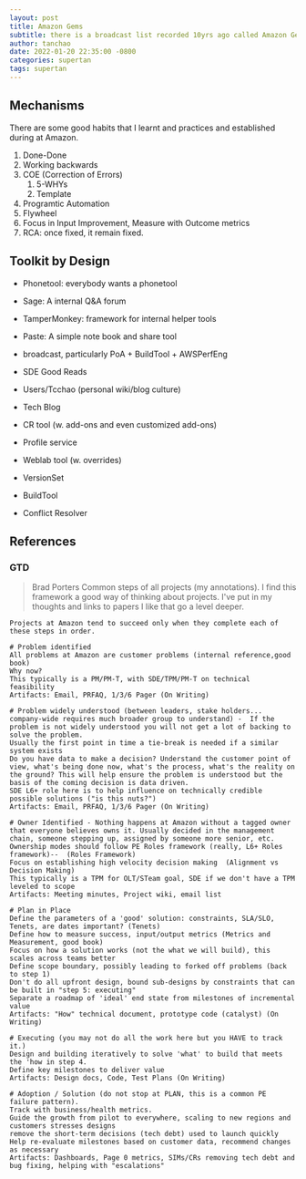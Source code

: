 ```yaml
---
layout: post
title: Amazon Gems
subtitle: there is a broadcast list recorded 10yrs ago called Amazon Gems, they still shine today
author: tanchao
date: 2022-01-20 22:35:00 -0800
categories: supertan
tags: supertan
---
```


## Mechanisms

There are some good habits that I learnt and practices and established during at Amazon.

1. Done-Done
2. Working backwards
3. COE (Correction of Errors)
    1. 5-WHYs
    1. Template
4. Programtic Automation
5. Flywheel
6. Focus in Input Improvement, Measure with Outcome metrics
7. RCA: once fixed, it remain fixed.


## Toolkit by Design

- Phonetool: everybody wants a phonetool
- Sage: A internal Q&A forum
- TamperMonkey: framework for internal helper tools
- Paste: A simple note book and share tool

- broadcast, particularly PoA + BuildTool + AWSPerfEng
- SDE Good Reads
- Users/Tcchao (personal wiki/blog culture)
- Tech Blog

- CR tool (w. add-ons and even customized add-ons)
- Profile service
- Weblab tool (w. overrides)

- VersionSet
- BuildTool
- Conflict Resolver

## References

### GTD

>Brad Porters 
>Common steps of all projects (my annotations). I find this framework a good way of thinking about projects. I've put in my thoughts and links to papers I like that go a level deeper.

```
Projects at Amazon tend to succeed only when they complete each of these steps in order.

# Problem identified
All problems at Amazon are customer problems (internal reference,good book)
Why now?
This typically is a PM/PM-T, with SDE/TPM/PM-T on technical feasibility
Artifacts: Email, PRFAQ, 1/3/6 Pager (On Writing)

# Problem widely understood (between leaders, stake holders... company-wide requires much broader group to understand) -  If the problem is not widely understood you will not get a lot of backing to solve the problem.
Usually the first point in time a tie-break is needed if a similar system exists
Do you have data to make a decision? Understand the customer point of view, what's being done now, what's the process, what's the reality on the ground? This will help ensure the problem is understood but the basis of the coming decision is data driven.
SDE L6+ role here is to help influence on technically credible possible solutions ("is this nuts?")
Artifacts: Email, PRFAQ, 1/3/6 Pager (On Writing)

# Owner Identified - Nothing happens at Amazon without a tagged owner that everyone believes owns it. Usually decided in the management chain, someone stepping up, assigned by someone more senior, etc.
Ownership modes should follow PE Roles framework (really, L6+ Roles framework)--  (Roles Framework)
Focus on establishing high velocity decision making  (Alignment vs Decision Making)
This typically is a TPM for OLT/STeam goal, SDE if we don't have a TPM leveled to scope
Artifacts: Meeting minutes, Project wiki, email list

# Plan in Place
Define the parameters of a 'good' solution: constraints, SLA/SLO, Tenets, are dates important? (Tenets)
Define how to measure success, input/output metrics (Metrics and Measurement, good book)
Focus on how a solution works (not the what we will build), this scales across teams better
Define scope boundary, possibly leading to forked off problems (back to step 1)
Don't do all upfront design, bound sub-designs by constraints that can be built in "step 5: executing"
Separate a roadmap of 'ideal' end state from milestones of incremental value
Artifacts: "How" technical document, prototype code (catalyst) (On Writing)

# Executing (you may not do all the work here but you HAVE to track it.)
Design and building iteratively to solve 'what' to build that meets the 'how in step 4.
Define key milestones to deliver value
Artifacts: Design docs, Code, Test Plans (On Writing)

# Adoption / Solution (do not stop at PLAN, this is a common PE failure pattern).
Track with business/health metrics.
Guide the growth from pilot to everywhere, scaling to new regions and customers stresses designs
remove the short-term decisions (tech debt) used to launch quickly
Help re-evaluate milestones based on customer data, recommend changes as necessary
Artifacts: Dashboards, Page 0 metrics, SIMs/CRs removing tech debt and bug fixing, helping with "escalations"
```